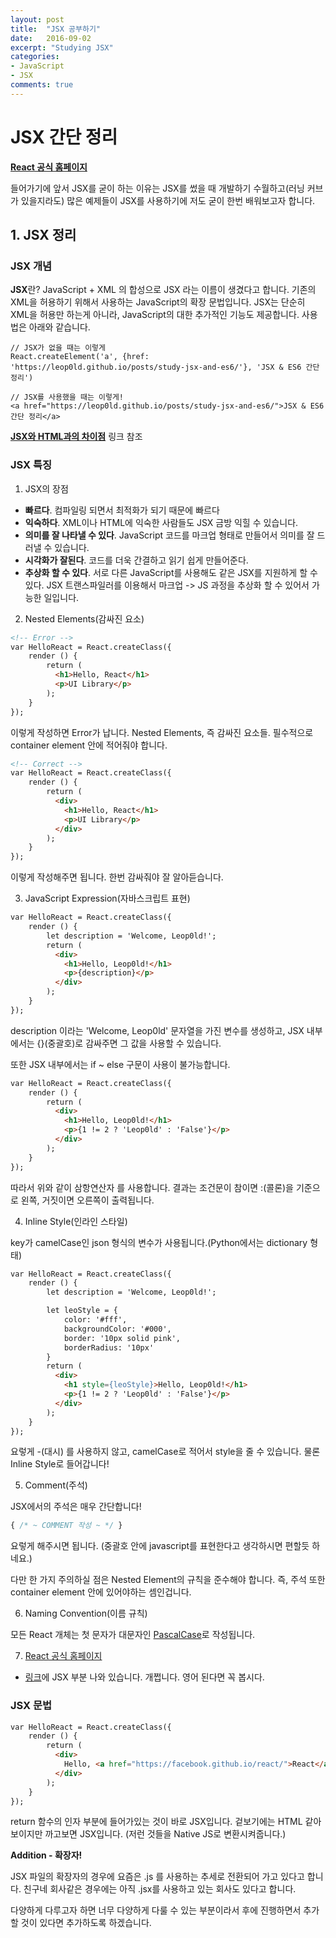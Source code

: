 ```yaml
---
layout: post
title:  "JSX 공부하기"
date:   2016-09-02
excerpt: "Studying JSX"
categories:
- JavaScript
- JSX
comments: true
---
```


JSX 간단 정리
=======

**[React 공식 홈페이지](https://facebook.github.io/react/)**

들어가기에 앞서 JSX를 굳이 하는 이유는 JSX를 썼을 때 개발하기 수월하고(러닝 커브가 있을지라도) 많은 예제들이 JSX를 사용하기에 저도 굳이 한번 배워보고자 합니다.

## 1. JSX 정리

### JSX 개념

**JSX**란?
JavaScript + XML 의 합성으로 JSX 라는 이름이 생겼다고 합니다.
기존의 XML을 허용하기 위해서 사용하는 JavaScript의 확장 문법입니다.
JSX는 단순히 XML을 허용만 하는게 아니라, JavaScript의 대한 추가적인 기능도 제공합니다. 
사용법은 아래와 같습니다.

```
// JSX가 없을 때는 이렇게
React.createElement('a', {href: 'https://leop0ld.github.io/posts/study-jsx-and-es6/'}, 'JSX & ES6 간단 정리')

// JSX를 사용했을 때는 이렇게!
<a href="https://leop0ld.github.io/posts/study-jsx-and-es6/">JSX & ES6 간단 정리</a>
```

**[JSX와 HTML과의 차이점](https://facebook.github.io/react/docs/jsx-gotchas.html)** 링크 참조

### JSX 특징

1. JSX의 장점
- **빠르다**. 컴파일링 되면서 최적화가 되기 때문에 빠르다
- **익숙하다**. XML이나 HTML에 익숙한 사람들도 JSX 금방 익힐 수 있습니다.
- **의미를 잘 나타낼 수 있다**. JavaScript 코드를 마크업 형태로 만들어서 의미를 잘 드러낼 수 있습니다.
- **시각화가 잘된다**. 코드를 더욱 간결하고 읽기 쉽게 만들어준다.
- **추상화 할 수 있다**. 서로 다른 JavaScript를 사용해도 같은 JSX를 지원하게 할 수 있다. JSX 트랜스파일러를 이용해서 마크업 -> JS 과정을 추상화 할 수 있어서 가능한 일입니다.

2. Nested Elements(감싸진 요소)

```html
<!-- Error -->
var HelloReact = React.createClass({
	render () {
		return (
		  <h1>Hello, React</h1>
		  <p>UI Library</p>
	  	);
	}
});
```

이렇게 작성하면 Error가 납니다.
Nested Elements, 즉 감싸진 요소들.
필수적으로 container element 안에 적어줘야 합니다.

```html
<!-- Correct -->
var HelloReact = React.createClass({
    render () {
        return (
    	  <div>
			<h1>Hello, React</h1>
			<p>UI Library</p>
		  </div>
		);
	}
});
```

이렇게 작성해주면 됩니다.
한번 감싸줘야 잘 알아듣습니다.


3. JavaScript Expression(자바스크립트 표현)

```html
var HelloReact = React.createClass({
	render () {
		let description = 'Welcome, Leop0ld!';
		return (
		  <div>
			<h1>Hello, Leop0ld!</h1>
			<p>{description}</p>
		  </div>
		);
	}
});
```

description 이라는 'Welcome, Leop0ld' 문자열을 가진 변수를 생성하고, JSX 내부에서는 {}(중괄호)로 감싸주면 그 값을 사용할 수 있습니다.

또한 JSX 내부에서는 if ~ else 구문이 사용이 불가능합니다.

```html
var HelloReact = React.createClass({
	render () {
		return (
		  <div>
			<h1>Hello, Leop0ld!</h1>
			<p>{1 != 2 ? 'Leop0ld' : 'False'}</p>
		  </div>
		);
	}
});
```

따라서 위와 같이 삼항연산자 를 사용합니다.
결과는 조건문이 참이면 :(콜론)을 기준으로 왼쪽, 거짓이면 오른쪽이 출력됩니다.

4. Inline Style(인라인 스타일)

key가 camelCase인 json 형식의 변수가 사용됩니다.(Python에서는 dictionary 형태)

```html
var HelloReact = React.createClass({
	render () {
		let description = 'Welcome, Leop0ld!';

		let leoStyle = {
			color: '#fff',
			backgroundColor: '#000',
			border: '10px solid pink',
			borderRadius: '10px'
		}
		return (
		  <div>
			<h1 style={leoStyle}>Hello, Leop0ld!</h1>
			<p>{1 != 2 ? 'Leop0ld' : 'False'}</p>
		  </div>
		);
	}
});
```

요렇게 -(대시) 를 사용하지 않고, camelCase로 적어서 style을 줄 수 있습니다. 물론 Inline Style로 들어갑니다!

5. Comment(주석)

JSX에서의 주석은 매우 간단합니다!

```javascript
{ /* ~ COMMENT 작성 ~ */ }
```

요렇게 해주시면 됩니다. (중괄호 안에 javascript를 표현한다고 생각하시면 편할듯 하네요.)

다만 한 가지 주의하실 점은 Nested Element의 규칙을 준수해야 합니다.
즉, 주석 또한 container element 안에 있어야하는 셈인겁니다.

6. Naming Convention(이름 규칙)

모든 React 개체는 첫 문자가 대문자인 [PascalCase](http://zetawiki.com/wiki/%EC%B9%B4%EB%A9%9C%ED%91%9C%EA%B8%B0%EB%B2%95_camelCase,_%ED%8C%8C%EC%8A%A4%EC%B9%BC%ED%91%9C%EA%B8%B0%EB%B2%95_PascalCase)로 작성됩니다.

7. [React 공식 홈페이지](https://facebook.github.io/react/)
- [링크](https://facebook.github.io/react/docs/displaying-data.html)에 JSX 부분 나와 있습니다. 개쩝니다. 영어 된다면 꼭 봅시다.

### JSX 문법

```html
var HelloReact = React.createClass({
    render () {
        return (
		  <div>
			Hello, <a href="https://facebook.github.io/react/">React</a>
		  </div>
	    );
	}
});
```
return 함수의 인자 부분에 들어가있는 것이 바로 JSX입니다.
겉보기에는 HTML 같아보이지만 까고보면 JSX입니다.
(저런 것들을 Native JS로 변환시켜줍니다.)

**Addition - 확장자!**

JSX 파일의 확장자의 경우에 요즘은 .js 를 사용하는 추세로 전환되어 가고 있다고 합니다. 친구네 회사같은 경우에는 아직 .jsx를 사용하고 있는 회사도 있다고 합니다.

다양하게 다루고자 하면 너무 다양하게 다룰 수 있는 부분이라서 후에 진행하면서 추가할 것이 있다면 추가하도록 하겠습니다.
